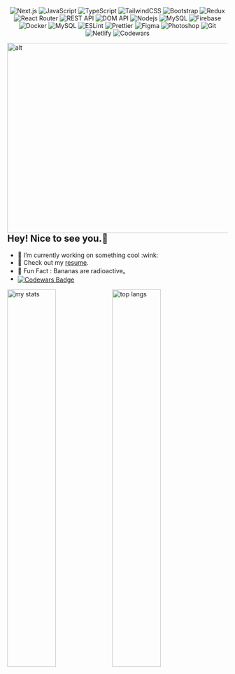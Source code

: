 <div align="center">

![Next.js](https://img.shields.io/badge/Next.js-%2335495e.svg?style=for-the-badge&logo=nextdotjs&logoColor=white)
![JavaScript](https://img.shields.io/badge/javascript-%23323330.svg?style=for-the-badge&logo=javascript&logoColor=%23F7DF1E)
![TypeScript](https://img.shields.io/badge/TypeScript-007ACC.svg?style=for-the-badge&logo=typescript&logoColor=white)
![TailwindCSS](https://img.shields.io/badge/TailwindCSS-38B2AC.svg?style=for-the-badge&logo=tailwindcss&logoColor=white)
![Bootstrap](https://img.shields.io/badge/Bootstrap-7952B3.svg?style=for-the-badge&logo=bootstrap&logoColor=white)
![Redux](https://img.shields.io/badge/Redux-593D88.svg?style=for-the-badge&logo=redux&logoColor=white)
![React Router](https://img.shields.io/badge/React%20Router-CA4245.svg?style=for-the-badge&logo=reactrouter&logoColor=white)
![REST API](https://img.shields.io/badge/REST%20API-000000.svg?style=for-the-badge)
![DOM API](https://img.shields.io/badge/DOM%20API-4A4A55.svg?style=for-the-badge)
![Nodejs](https://img.shields.io/badge/Nodejs-43853d?style=for-the-badge&logo=Node.js&logoColor=white)
![MySQL](https://img.shields.io/badge/MySQL-4479A1.svg?style=for-the-badge&logo=mysql&logoColor=white)
![Firebase](https://img.shields.io/badge/Firebase-FFCA28.svg?style=for-the-badge&logo=firebase&logoColor=black)
![Docker](https://img.shields.io/badge/Docker-2496ED.svg?style=for-the-badge&logo=docker&logoColor=white)
![MySQL](https://img.shields.io/badge/MySQL-4479A1.svg?style=for-the-badge&logo=mysql&logoColor=white)
![ESLint](https://img.shields.io/badge/ESLint-4B32C3.svg?style=for-the-badge&logo=eslint&logoColor=white)
![Prettier](https://img.shields.io/badge/Prettier-F7B93E.svg?style=for-the-badge&logo=prettier&logoColor=black)
![Figma](https://img.shields.io/badge/Figma-F24E1E.svg?style=for-the-badge&logo=figma&logoColor=white)
![Photoshop](https://img.shields.io/badge/Photoshop-31A8FF.svg?style=for-the-badge&logo=adobephotoshop&logoColor=000)
![Git](https://img.shields.io/badge/Git-%23000000.svg?style=for-the-badge&logo=git&logoColor=%23E34F26)
![Netlify](https://img.shields.io/badge/Netlify-00C7B7.svg?style=for-the-badge&logo=netlify&logoColor=white)
![Codewars](https://img.shields.io/badge/Codewars-000000?style=for-the-badge&logo=codewars&logoColor=white)

</div>

<img width="574" height="434" alt="alt" src="https://github.com/user-attachments/assets/60ae1127-5e65-435b-90ec-de431d9baf01" align="left" width="150" style="margin-right: 20px;" />
<p>
<h2> Hey! Nice to see you.👋 </h2>
<ul>
 <li>🔭 I’m currently working on something cool :wink:</li>
 <li>📝 Check out my <a href="https://drive.google.com/file/d/1vwG84LjVnYXsycYQk9hXJlex9tuuQDcR/view">resume</a>.</li>
 <li>🎉 Fun Fact : Bananas are radioactive。</li>
  <li >
  <a href="https://www.codewars.com/users/Anti-RakPro">
     <img src="https://img.shields.io/badge/Codewars-000000?style=for-the-badge&logo=codewars&logoColor=f05656" style="vertical-align: middle;" alt="Codewars Badge"/>
  </a>
 </li>
 

</ul>
</p>

 <img alt="my stats" align="left" width="47%" src="https://github-readme-stats.vercel.app/api?username=Kvit-Dm&show_icons=true&theme=transparent" />
 <img alt="top langs" align="left" width="47%" src="https://github-readme-stats.vercel.app/api/top-langs/?username=Kvit-Dm&theme=transparent&layout=compact" />
